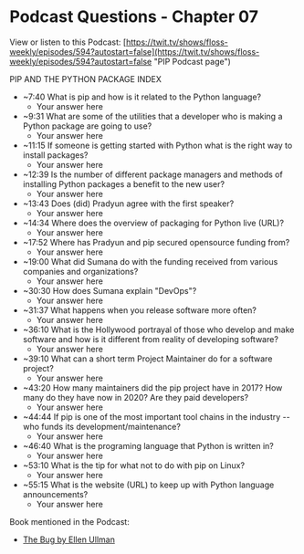 # Podcast Questions - Chapter 07

View or listen to this Podcast: [https://twit.tv/shows/floss-weekly/episodes/594?autostart=false](https://twit.tv/shows/floss-weekly/episodes/594?autostart=false "PIP Podcast page")

PIP AND THE PYTHON PACKAGE INDEX

* ~7:40 What is pip and how is it related to the Python language?
  * Your answer here
* ~9:31 What are some of the utilities that a developer who is making a Python package are going to use?
  * Your answer here
* ~11:15 If someone is getting started with Python what is the right way to install packages?
  * Your answer here
* ~12:39 Is the number of different package managers and methods of installing Python packages a benefit to the new user?
  * Your answer here
* ~13:43 Does (did) Pradyun agree with the first speaker?
  * Your answer here
* ~14:34 Where does the overview of packaging for Python live (URL)?
  * Your answer here
* ~17:52 Where has Pradyun and pip secured opensource funding from?
  * Your answer here
* ~19:00 What did Sumana do with the funding received from various companies and organizations?
  * Your answer here
* ~30:30 How does Sumana explain "DevOps"?
  * Your answer here
* ~31:37 What happens when you release software more often?
  * Your answer here
* ~36:10 What is the Hollywood portrayal of those who develop and make software and how is it different from reality of developing software?
  * Your answer here
* ~39:10 What can a short term Project Maintainer do for a software project?
  * Your answer here
* ~43:20 How many maintainers did the pip project have in 2017? How many do they have now in 2020? Are they paid developers?
  * Your answer here
* ~44:44 If pip is one of the most important tool chains in the industry -- who funds its development/maintenance?
  * Your answer here
* ~46:40 What is the programing language that Python is written in?
  * Your answer here
* ~53:10 What is the tip for what not to do with pip on Linux?
  * Your answer here
* ~55:15 What is the website (URL) to keep up with Python language announcements?
  * Your answer here
  
Book mentioned in the Podcast:

* [The Bug by Ellen Ullman](https://www.amazon.com/dp/B00AZ181TQ/ref=dp-kindle-redirect?_encoding=UTF8&btkr=1 "The Bug by Ellen Ullman book purchase website")